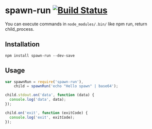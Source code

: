 # spawn-run [![Build Status](https://secure.travis-ci.org/anuoua/spawn-command-npm.png)](http://travis-ci.org/anuoua/spawn-command-npm)

You can execute commands in `node_modules/.bin/` like npm run, return child_process.

## Installation

    npm install spawn-run --dev-save

## Usage
```js
var spawnRun = require('spawn-run'),
    child = spawnRun('echo "Hello spawn" | base64');

child.stdout.on('data', function (data) {
  console.log('data', data);
});

child.on('exit', function (exitCode) {
  console.log('exit', exitCode);
});
```
